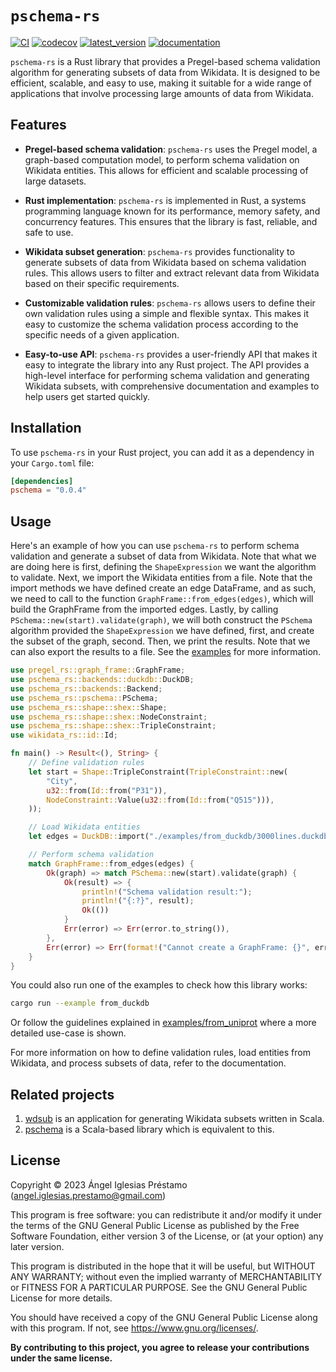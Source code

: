 # `pschema-rs`

[![CI](https://github.com/angelip2303/pschema-rs/actions/workflows/ci.yml/badge.svg)](https://github.com/angelip2303/pschema-rs/actions/workflows/ci.yml)
[![codecov](https://codecov.io/gh/angelip2303/pschema-rs/branch/main/graph/badge.svg?token=jgwNdmIYhD)](https://codecov.io/gh/angelip2303/pschema-rs)
[![latest_version](https://img.shields.io/crates/v/pschema-rs)](https://crates.io/crates/pschema-rs)
[![documentation](https://img.shields.io/docsrs/pschema-rs/latest)](https://docs.rs/pschema-rs/latest/pschema_rs/)

`pschema-rs` is a Rust library that provides a Pregel-based schema validation algorithm for generating subsets of data 
from Wikidata. It is designed to be efficient, scalable, and easy to use, making it suitable for a wide range of applications
that involve processing large amounts of data from Wikidata.

## Features

- **Pregel-based schema validation**: `pschema-rs` uses the Pregel model, a graph-based computation model, to perform 
schema validation on Wikidata entities. This allows for efficient and scalable processing of large datasets.

- **Rust implementation**: `pschema-rs` is implemented in Rust, a systems programming language known for its performance,
memory safety, and concurrency features. This ensures that the library is fast, reliable, and safe to use.

- **Wikidata subset generation**: `pschema-rs` provides functionality to generate subsets of data from Wikidata based on 
schema validation rules. This allows users to filter and extract relevant data from Wikidata based on their specific 
requirements.

- **Customizable validation rules**: `pschema-rs` allows users to define their own validation rules using a simple and 
flexible syntax. This makes it easy to customize the schema validation process according to the specific needs of a given
application.

- **Easy-to-use API**: `pschema-rs` provides a user-friendly API that makes it easy to integrate the library into any Rust
project. The API provides a high-level interface for performing schema validation and generating Wikidata subsets, with
comprehensive documentation and examples to help users get started quickly.

## Installation

To use `pschema-rs` in your Rust project, you can add it as a dependency in your `Cargo.toml` file:

```toml
[dependencies]
pschema = "0.0.4"
```

## Usage

Here's an example of how you can use `pschema-rs` to perform schema validation and generate a subset of data from Wikidata.
Note that what we are doing here is first, defining the `ShapeExpression` we want the algorithm to validate. Next, we import
the Wikidata entities from a file. Note that the  import methods we have defined create an edge DataFrame, and as such, we
need to call to the function `GraphFrame::from_edges(edges)`, which will build the GraphFrame from the imported edges. Lastly,
by calling `PSchema::new(start).validate(graph)`, we will both construct the `PSchema` algorithm provided the `ShapeExpression`
we have defined, first, and create the subset of the graph, second. Then, we print the results. Note that we can also export
the results to a file. See the [examples](https://github.com/angelip2303/pschema-rs/tree/main/examples) for more information.

```rust
use pregel_rs::graph_frame::GraphFrame;
use pschema_rs::backends::duckdb::DuckDB;
use pschema_rs::backends::Backend;
use pschema_rs::pschema::PSchema;
use pschema_rs::shape::shex::Shape;
use pschema_rs::shape::shex::NodeConstraint;
use pschema_rs::shape::shex::TripleConstraint;
use wikidata_rs::id::Id;

fn main() -> Result<(), String> {
    // Define validation rules
    let start = Shape::TripleConstraint(TripleConstraint::new(
        "City",
        u32::from(Id::from("P31")),
        NodeConstraint::Value(u32::from(Id::from("Q515"))),
    ));

    // Load Wikidata entities
    let edges = DuckDB::import("./examples/from_duckdb/3000lines.duckdb")?;

    // Perform schema validation
    match GraphFrame::from_edges(edges) {
        Ok(graph) => match PSchema::new(start).validate(graph) {
            Ok(result) => {
                println!("Schema validation result:");
                println!("{:?}", result);
                Ok(())
            }
            Err(error) => Err(error.to_string()),
        },
        Err(error) => Err(format!("Cannot create a GraphFrame: {}", error)),
    }
}

```

You could also run one of the examples to check how this library works:

```sh
cargo run --example from_duckdb
```

Or follow the guidelines explained in [examples/from_uniprot](https://github.com/angelip2303/pschema-rs/tree/main/examples/from_uniprot)
where a more detailed use-case is shown.

For more information on how to define validation rules, load entities from Wikidata, and process subsets of data, refer
to the documentation.

## Related projects

1. [wdsub](https://github.com/weso/wdsub) is an application for generating Wikidata subsets written in Scala.
2. [pschema](https://github.com/weso/pschema) is a Scala-based library which is equivalent to this.

## License

Copyright &copy; 2023 Ángel Iglesias Préstamo (<angel.iglesias.prestamo@gmail.com>)

This program is free software: you can redistribute it and/or modify
it under the terms of the GNU General Public License as published by
the Free Software Foundation, either version 3 of the License, or
(at your option) any later version.

This program is distributed in the hope that it will be useful,
but WITHOUT ANY WARRANTY; without even the implied warranty of
MERCHANTABILITY or FITNESS FOR A PARTICULAR PURPOSE.  See the
GNU General Public License for more details.

You should have received a copy of the GNU General Public License
along with this program.  If not, see <https://www.gnu.org/licenses/>.

**By contributing to this project, you agree to release your
contributions under the same license.**
